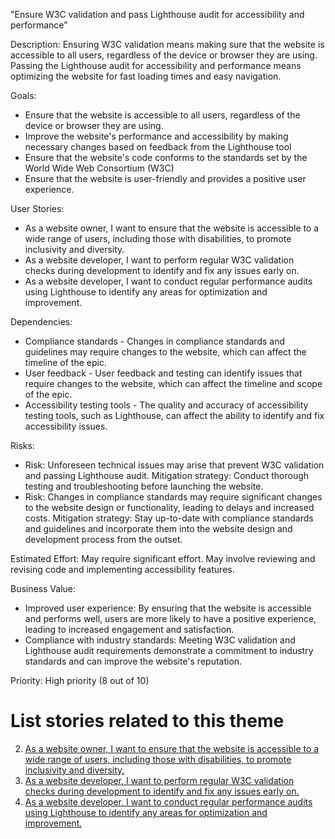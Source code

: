 "Ensure W3C validation and pass Lighthouse audit for accessibility and performance"

Description: Ensuring W3C validation means making sure that the website is accessible to all users, regardless of the device or browser they are using. Passing the Lighthouse audit for accessibility and performance means optimizing the website for fast loading times and easy navigation. 

Goals: 
* Ensure that the website is accessible to all users, regardless of the device or browser they are using.
* Improve the website's performance and accessibility by making necessary changes based on feedback from the Lighthouse tool
* Ensure that the website's code conforms to the standards set by the World Wide Web Consortium (W3C)
* Ensure that the website is user-friendly and provides a positive user experience.

User Stories: 
* As a website owner, I want to ensure that the website is accessible to a wide range of users, including those with disabilities, to promote inclusivity and diversity.
* As a website developer, I want to perform regular W3C validation checks during development to identify and fix any issues early on.
* As a website developer, I want to conduct regular performance audits using Lighthouse to identify any areas for optimization and improvement.

Dependencies: 
* Compliance standards - Changes in compliance standards and guidelines may require changes to the website, which can affect the timeline of the epic.
* User feedback - User feedback and testing can identify issues that require changes to the website, which can affect the timeline and scope of the epic.
* Accessibility testing tools - The quality and accuracy of accessibility testing tools, such as Lighthouse, can affect the ability to identify and fix accessibility issues.

Risks: 
* Risk: Unforeseen technical issues may arise that prevent W3C validation and passing Lighthouse audit.
Mitigation strategy: Conduct thorough testing and troubleshooting before launching the website. 
* Risk: Changes in compliance standards may require significant changes to the website design or functionality, leading to delays and increased costs.
Mitigation strategy: Stay up-to-date with compliance standards and guidelines and incorporate them into the website design and development process from the outset.

Estimated Effort: May require significant effort. May involve reviewing and revising code and implementing accessibility features.

Business Value: 
* Improved user experience: By ensuring that the website is accessible and performs well, users are more likely to have a positive experience, leading to increased engagement and satisfaction.
* Compliance with industry standards: Meeting W3C validation and Lighthouse audit requirements demonstrate a commitment to industry standards and can improve the website's reputation.

Priority: High priority (8 out of 10) 

# List stories related to this theme
2. [As a website owner, I want to ensure that the website is accessible to a wide range of users, including those with disabilities, to promote inclusivity and diversity.](https://github.com/amm33/mywebclass-agile-docs/blob/8fed0de83f75a66deeb130982524eae4a399f021/documentation/templates/theme/initiatives/epics/stories/story1.md)
3. [As a website developer, I want to perform regular W3C validation checks during development to identify and fix any issues early on.](https://github.com/amm33/mywebclass-agile-docs/blob/8fed0de83f75a66deeb130982524eae4a399f021/documentation/templates/theme/initiatives/epics/stories/story2.md)
4. [As a website developer, I want to conduct regular performance audits using Lighthouse to identify any areas for optimization and improvement.](https://github.com/amm33/mywebclass-agile-docs/blob/8fed0de83f75a66deeb130982524eae4a399f021/documentation/templates/theme/initiatives/epics/stories/story3.md)

